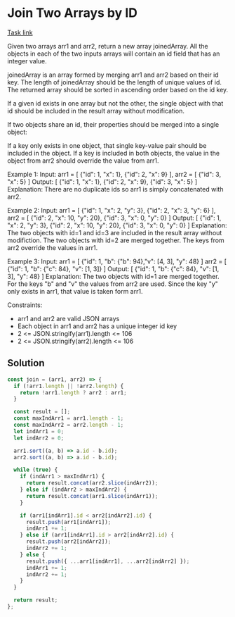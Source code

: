 # Join Two Arrays by ID

[Task link](https://leetcode.com/problems/join-two-arrays-by-id/description/)

Given two arrays arr1 and arr2, return a new array joinedArray. All the objects in each of the two inputs arrays will contain an id field that has an integer value.

joinedArray is an array formed by merging arr1 and arr2 based on their id key. The length of joinedArray should be the length of unique values of id. The returned array should be sorted in ascending order based on the id key.

If a given id exists in one array but not the other, the single object with that id should be included in the result array without modification.

If two objects share an id, their properties should be merged into a single object:

If a key only exists in one object, that single key-value pair should be included in the object.
If a key is included in both objects, the value in the object from arr2 should override the value from arr1.

Example 1:
Input:
arr1 = [
{"id": 1, "x": 1},
{"id": 2, "x": 9}
],
arr2 = [
{"id": 3, "x": 5}
]
Output:
[
{"id": 1, "x": 1},
{"id": 2, "x": 9},
{"id": 3, "x": 5}
]
Explanation: There are no duplicate ids so arr1 is simply concatenated with arr2.

Example 2:
Input:
arr1 = [
{"id": 1, "x": 2, "y": 3},
{"id": 2, "x": 3, "y": 6}
],
arr2 = [
{"id": 2, "x": 10, "y": 20},
{"id": 3, "x": 0, "y": 0}
]
Output:
[
{"id": 1, "x": 2, "y": 3},
{"id": 2, "x": 10, "y": 20},
{"id": 3, "x": 0, "y": 0}
]
Explanation: The two objects with id=1 and id=3 are included in the result array without modifiction. The two objects with id=2 are merged together. The keys from arr2 override the values in arr1.

Example 3:
Input:
arr1 = [
{"id": 1, "b": {"b": 94},"v": [4, 3], "y": 48}
]
arr2 = [
{"id": 1, "b": {"c": 84}, "v": [1, 3]}
]
Output: [
{"id": 1, "b": {"c": 84}, "v": [1, 3], "y": 48}
]
Explanation: The two objects with id=1 are merged together. For the keys "b" and "v" the values from arr2 are used. Since the key "y" only exists in arr1, that value is taken form arr1.

Constraints:

- arr1 and arr2 are valid JSON arrays
- Each object in arr1 and arr2 has a unique integer id key
- 2 <= JSON.stringify(arr1).length <= 106
- 2 <= JSON.stringify(arr2).length <= 106

## Solution

```javascript
const join = (arr1, arr2) => {
  if (!arr1.length || !arr2.length) {
    return !arr1.length ? arr2 : arr1;
  }

  const result = [];
  const maxIndArr1 = arr1.length - 1;
  const maxIndArr2 = arr2.length - 1;
  let indArr1 = 0;
  let indArr2 = 0;

  arr1.sort((a, b) => a.id - b.id);
  arr2.sort((a, b) => a.id - b.id);

  while (true) {
    if (indArr1 > maxIndArr1) {
      return result.concat(arr2.slice(indArr2));
    } else if (indArr2 > maxIndArr2) {
      return result.concat(arr1.slice(indArr1));
    }

    if (arr1[indArr1].id < arr2[indArr2].id) {
      result.push(arr1[indArr1]);
      indArr1 += 1;
    } else if (arr1[indArr1].id > arr2[indArr2].id) {
      result.push(arr2[indArr2]);
      indArr2 += 1;
    } else {
      result.push({ ...arr1[indArr1], ...arr2[indArr2] });
      indArr1 += 1;
      indArr2 += 1;
    }
  }

  return result;
};
```
